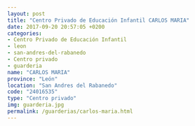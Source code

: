 ```yaml
---
layout: post
title: "Centro Privado de Educación Infantil CARLOS MARIA"
date: 2017-09-20 20:57:05 +0200
categories:
- Centro Privado de Educación Infantil
- leon
- san-andres-del-rabanedo
- Centro privado
- guarderia
name: "CARLOS MARIA"
province: "León"
location: "San Andres del Rabanedo"
code: "24016535"
type: "Centro privado"
img: guarderia.jpg
permalink: /guarderias/carlos-maria.html
---
```

